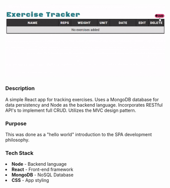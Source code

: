 <kbd><img src="supporting_images/readme_viz.gif" /></kbd>

### Description
  <p>A simple React app for tracking exercises. Uses a MongoDB database for data persistency and Node as the backend language. Incorporates RESTful API's to implement full CRUD. Utilizes the MVC design pattern. </p>

### Purpose
  <p>This was done as a "hello world" introduction to the SPA development philosophy.</p>

### Tech Stack
  <li><b>Node</b> - Backend language </li>
  <li><b>React</b> - Front-end framework</li>
  <li><b>MongoDB</b> - NoSQL Database</li>
  <li><b>CSS</b> - App styling</li>
